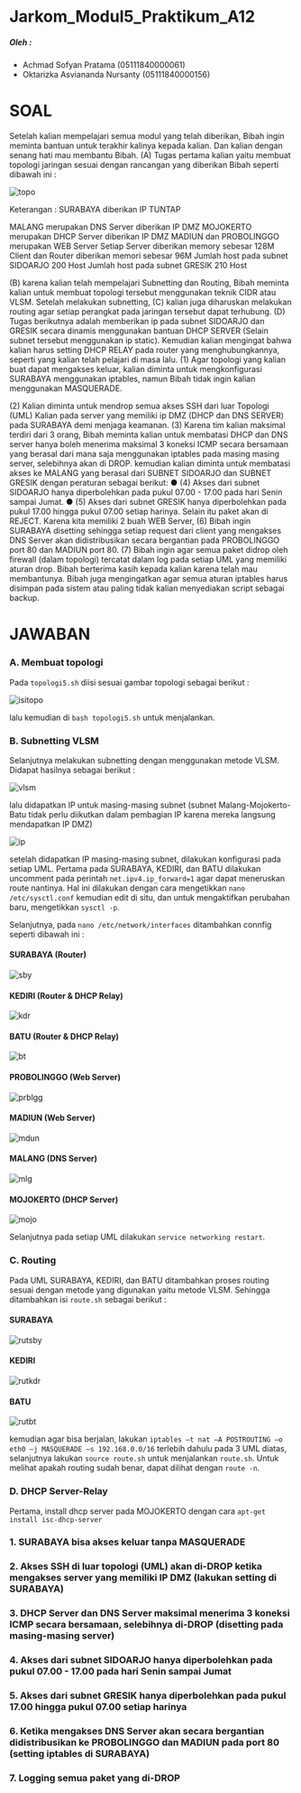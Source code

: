 # Jarkom_Modul5_Praktikum_A12

##### Oleh :
- Achmad Sofyan Pratama (05111840000061)
- Oktarizka Asviananda Nursanty (05111840000156)

# SOAL

Setelah kalian mempelajari semua modul yang telah diberikan, Bibah ingin meminta bantuan untuk
terakhir kalinya kepada kalian. Dan kalian dengan senang hati mau membantu Bibah.
(A) Tugas pertama kalian yaitu membuat topologi jaringan sesuai dengan rancangan yang diberikan
Bibah seperti dibawah ini :

![topo](https://user-images.githubusercontent.com/62512432/103281361-30443380-4a05-11eb-9311-85e5228d56bd.png)

Keterangan : SURABAYA diberikan IP TUNTAP

MALANG merupakan DNS Server diberikan IP DMZ
MOJOKERTO merupakan DHCP Server diberikan IP DMZ
MADIUN dan PROBOLINGGO merupakan WEB Server
Setiap Server diberikan memory sebesar 128M
Client dan Router diberikan memori sebesar 96M
Jumlah host pada subnet SIDOARJO 200 Host
Jumlah host pada subnet GRESIK 210 Host

(B) karena kalian telah mempelajari Subnetting dan Routing, Bibah meminta kalian untuk membuat
topologi tersebut menggunakan teknik CIDR atau VLSM. Setelah melakukan subnetting, (C) kalian
juga diharuskan melakukan routing agar setiap perangkat pada jaringan tersebut dapat terhubung.
(D) Tugas berikutnya adalah memberikan ip pada subnet SIDOARJO dan GRESIK secara dinamis
menggunakan bantuan DHCP SERVER (Selain subnet tersebut menggunakan ip static). Kemudian
kalian mengingat bahwa kalian harus setting DHCP RELAY pada router yang menghubungkannya,
seperti yang kalian telah pelajari di masa lalu.
(1) Agar topologi yang kalian buat dapat mengakses keluar, kalian diminta untuk mengkonfigurasi
SURABAYA menggunakan iptables, namun Bibah tidak ingin kalian menggunakan
MASQUERADE.

(2) Kalian diminta untuk mendrop semua akses SSH dari luar Topologi (UML) Kalian pada server
yang memiliki ip DMZ (DHCP dan DNS SERVER) pada SURABAYA demi menjaga keamanan.
(3) Karena tim kalian maksimal terdiri dari 3 orang, Bibah meminta kalian untuk membatasi DHCP
dan DNS server hanya boleh menerima maksimal 3 koneksi ICMP secara bersamaan yang berasal dari
mana saja menggunakan iptables pada masing masing server, selebihnya akan di DROP.
kemudian kalian diminta untuk membatasi akses ke MALANG yang berasal dari SUBNET
SIDOARJO dan SUBNET GRESIK dengan peraturan sebagai berikut:
● (4) Akses dari subnet SIDOARJO hanya diperbolehkan pada pukul 07.00 - 17.00 pada hari Senin
sampai Jumat.
● (5) Akses dari subnet GRESIK hanya diperbolehkan pada pukul 17.00 hingga pukul 07.00 setiap
harinya.
Selain itu paket akan di REJECT.
Karena kita memiliki 2 buah WEB Server, (6) Bibah ingin SURABAYA disetting sehingga setiap
request dari client yang mengakses DNS Server akan didistribusikan secara bergantian pada
PROBOLINGGO port 80 dan MADIUN port 80.
(7) Bibah ingin agar semua paket didrop oleh firewall (dalam topologi) tercatat dalam log pada setiap
UML yang memiliki aturan drop.
Bibah berterima kasih kepada kalian karena telah mau membantunya. Bibah juga mengingatkan agar
semua aturan iptables harus disimpan pada sistem atau paling tidak kalian menyediakan script sebagai
backup.

# JAWABAN

### A. Membuat topologi

Pada ```topologi5.sh``` diisi sesuai gambar topologi sebagai berikut :

![isitopo](https://user-images.githubusercontent.com/62512432/103284578-2d017580-4a0e-11eb-9676-6267e18392a6.png)

lalu kemudian di ```bash topologi5.sh``` untuk menjalankan.

### B. Subnetting VLSM

Selanjutnya melakukan subnetting dengan menggunakan metode VLSM. Didapat hasilnya sebagai berikut :

![vlsm](https://user-images.githubusercontent.com/62512432/103282874-a5196c80-4a09-11eb-87f0-31fa38d4c24d.png)

lalu didapatkan IP untuk masing-masing subnet (subnet Malang-Mojokerto-Batu tidak perlu diikutkan dalam pembagian IP karena mereka langsung mendapatkan IP DMZ)

![ip](https://user-images.githubusercontent.com/62512432/103282937-d4c87480-4a09-11eb-9430-a9a19f591d94.png)

setelah didapatkan IP masing-masing subnet, dilakukan konfigurasi pada setiap UML. Pertama pada SURABAYA, KEDIRI, dan BATU dilakukan uncomment pada perintah ```net.ipv4.ip_forward=1``` agar dapat meneruskan route nantinya. Hal ini dilakukan dengan cara mengetikkan ```nano /etc/sysctl.conf``` kemudian edit di situ, dan untuk mengaktifkan perubahan baru, mengetikkan ```sysctl -p```.

Selanjutnya, pada ```nano /etc/network/interfaces``` ditambahkan connfig seperti dibawah ini :

#### SURABAYA (Router)

![sby](https://user-images.githubusercontent.com/62512432/103284805-d8aac580-4a0e-11eb-8481-b3c98bd8f71b.png)

#### KEDIRI (Router & DHCP Relay)

![kdr](https://user-images.githubusercontent.com/62512432/103284845-f841ee00-4a0e-11eb-9144-7ffcff999168.png)

#### BATU (Router & DHCP Relay)

![bt](https://user-images.githubusercontent.com/62512432/103284881-10b20880-4a0f-11eb-914a-b54f43d2a584.png)

#### PROBOLINGGO (Web Server)

![prblgg](https://user-images.githubusercontent.com/62512432/103284924-33442180-4a0f-11eb-9ecc-792fb223f685.png)

#### MADIUN (Web Server)

![mdun](https://user-images.githubusercontent.com/62512432/103284945-45be5b00-4a0f-11eb-8f3c-62539e76bc67.png)

#### MALANG (DNS Server)

![mlg](https://user-images.githubusercontent.com/62512432/103285033-8cac5080-4a0f-11eb-8db5-9e2202ace9c4.png)

#### MOJOKERTO (DHCP Server)

![mojo](https://user-images.githubusercontent.com/62512432/103285003-7a321700-4a0f-11eb-8f80-670d33136be5.png)

Selanjutnya pada setiap UML dilakukan ```service networking restart```.

### C. Routing

Pada UML SURABAYA, KEDIRI, dan BATU ditambahkan proses routing sesuai dengan metode yang digunakan yaitu metode VLSM. Sehingga ditambahkan isi ```route.sh``` sebagai berikut :

#### SURABAYA

![rutsby](https://user-images.githubusercontent.com/62512432/103285115-ced59200-4a0f-11eb-8557-4acacd38c517.png)

#### KEDIRI

![rutkdr](https://user-images.githubusercontent.com/62512432/103285407-a732f980-4a10-11eb-86a0-1c8c13100e45.png)

#### BATU

![rutbt](https://user-images.githubusercontent.com/62512432/103285135-d8f79080-4a0f-11eb-933b-17348fd592f3.png)

kemudian agar bisa berjalan, lakukan ```iptables –t nat –A POSTROUTING –o eth0 –j MASQUERADE –s 192.168.0.0/16``` terlebih dahulu pada 3 UML diatas, selanjutnya lakukan ```source route.sh``` untuk menjalankan ```route.sh```. Untuk melihat apakah routing sudah benar, dapat dilihat dengan ```route -n```.

### D. DHCP Server-Relay

Pertama, install dhcp server pada MOJOKERTO dengan cara ```apt-get install isc-dhcp-server```

### 1. SURABAYA bisa akses keluar tanpa MASQUERADE

### 2. Akses SSH di luar topologi (UML) akan di-DROP ketika mengakses server yang memiliki IP DMZ (lakukan setting di SURABAYA)

### 3. DHCP Server dan DNS Server maksimal menerima 3 koneksi ICMP secara bersamaan, selebihnya di-DROP (disetting pada masing-masing server)

### 4. Akses dari subnet SIDOARJO hanya diperbolehkan pada pukul 07.00 - 17.00 pada hari Senin sampai Jumat

### 5.  Akses dari subnet GRESIK hanya diperbolehkan pada pukul 17.00 hingga pukul 07.00 setiap harinya

### 6. Ketika mengakses DNS Server akan secara bergantian didistribusikan ke PROBOLINGGO dan MADIUN pada port 80 (setting iptables di SURABAYA)

### 7. Logging semua paket yang di-DROP
